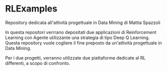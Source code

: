 # RLExamples
Repository dedicata all'attività progettuale in Data Mining di Mattia Spazzoli

In questa repositori verrrano depositati due applicazioni di Reinforcement Learning con Agente utilizzante una strategia di tipo Deep Q Learning. Questa repository vuole cogliere il fine preposto da un'attività progettuale in Data Mining.

Per i due progetti, verranno utilizzate due piattaforme dedicate al RL differenti, a scopo di confronto.
